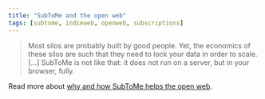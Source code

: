 ```yaml
---
title: "SubToMe and the open web"
tags: [subtome, indieweb, openweb, subscriptions]
---
```


> Most silos are probably built by good people. Yet, the economics of these silos are such that they need to lock your data in order to scale. [...] SubToMe is not like that: it does not run on a server, but in your browser, fully. 

Read more about [why and how SubToMe helps the open web](http://docs.subtome.com/2014/03/17/subtome-openweb/).
